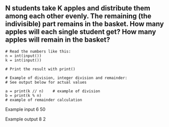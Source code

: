 ## N students take K apples and distribute them among each other evenly. The remaining (the indivisible) part remains in the basket. How many apples will each single student get? How many apples will remain in the basket?

```
# Read the numbers like this:
n = int(input())
k = int(input())

# Print the result with print()

# Example of division, integer division and remainder:
# See output below for actual values 

a = print(k // n)    # example of division 
b = print(k % n)  
# example of remainder calculation 

```
Example input
6
50

Example output
8
2




```




```

